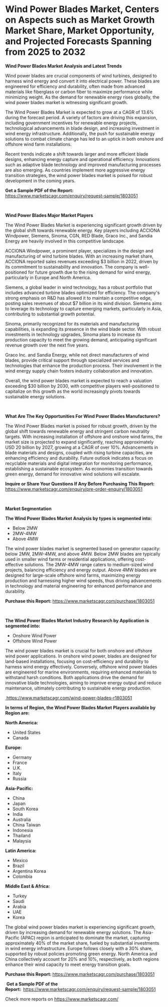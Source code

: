 <p><h1>Wind Power Blades Market, Centers on Aspects such as Market Growth Market Share, Market Opportunity, and Projected Forecasts Spanning from 2025 to 2032</h1></p><p><strong>Wind Power Blades Market Analysis and Latest Trends</strong></p>
<p><p>Wind power blades are crucial components of wind turbines, designed to harness wind energy and convert it into electrical power. These blades are engineered for efficiency and durability, often made from advanced materials like fiberglass or carbon fiber to maximize performance while minimizing weight. As the demand for renewable energy rises globally, the wind power blades market is witnessing significant growth.</p><p>The Wind Power Blades Market is expected to grow at a CAGR of 13.6% during the forecast period. A variety of factors are driving this expansion, including government incentives for renewable energy projects, technological advancements in blade design, and increasing investment in wind energy infrastructure. Additionally, the push for sustainable energy solutions to combat climate change has led to an uptick in both onshore and offshore wind farm installations.</p><p>Recent trends indicate a shift towards larger and more efficient blade designs, enhancing energy capture and operational efficiency. Innovations such as adaptive blade technology and improved manufacturing processes are also emerging. As countries implement more aggressive energy transition strategies, the wind power blades market is poised for robust development in the coming years.</p></p>
<p><strong>Get a Sample PDF of the Report:&nbsp;</strong> <a href="https://www.marketscagr.com/enquiry/request-sample/1803051?utm_campaign=2318&utm_medium=2&utm_source=Github&utm_content=ia&utm_term=13022025&utm_id=wind-power-blades">https://www.marketscagr.com/enquiry/request-sample/1803051</a></p>
<p>&nbsp;</p>
<p><strong>Wind Power Blades Major Market Players</strong></p>
<p><p>The Wind Power Blades Market is experiencing significant growth driven by the global shift towards renewable energy. Key players including ACCIONA Windpower, Siemens, Sinoma, CGN, RED Blade, Graco Inc., and Sandia Energy are heavily involved in this competitive landscape.</p><p>ACCIONA Windpower, a prominent player, specializes in the design and manufacturing of wind turbine blades. With an increasing market share, ACCIONA reported sales revenues exceeding $3 billion in 2022, driven by its commitment to sustainability and innovation. The company is well-positioned for future growth due to the rising demand for wind energy, particularly in Europe and North America.</p><p>Siemens, a global leader in wind technology, has a robust portfolio that includes advanced turbine blades optimized for efficiency. The company's strong emphasis on R&D has allowed it to maintain a competitive edge, posting sales revenues of about $7 billion in its wind division. Siemens aims to leverage its technology to capture emerging markets, particularly in Asia, contributing to substantial growth potential.</p><p>Sinoma, primarily recognized for its materials and manufacturing capabilities, is expanding its presence in the wind blade sector. With robust investments in technology upgrades, Sinoma plans to increase its production capacity to meet the growing demand, anticipating significant revenue growth over the next five years.</p><p>Graco Inc. and Sandia Energy, while not direct manufacturers of wind blades, provide critical support through specialized services and technologies that enhance the production process. Their involvement in the wind energy supply chain fosters industry collaboration and innovation.</p><p>Overall, the wind power blades market is expected to reach a valuation exceeding $30 billion by 2030, with competitive players well-positioned to capitalize on this growth as the world increasingly pivots towards sustainable energy solutions.</p></p>
<p>&nbsp;</p>
<p><strong>What Are The Key Opportunities For Wind Power Blades Manufacturers?</strong></p>
<p><p>The Wind Power Blades market is poised for robust growth, driven by the global shift towards renewable energy and stringent carbon neutrality targets. With increasing installation of offshore and onshore wind farms, the market size is projected to expand significantly, reaching approximately USD 20 billion by 2027, growing at a CAGR of over 10%. Advancements in blade materials and designs, coupled with rising turbine capacities, are enhancing efficiency and durability. Future outlook indicates a focus on recyclable materials and digital integration for monitoring performance, establishing a sustainable ecosystem. As economies transition towards green energy, demand for innovative wind solutions will escalate.</p></p>
<p><strong>Inquire or Share Your Questions If Any Before Purchasing This Report:</strong> <a href="https://www.marketscagr.com/enquiry/pre-order-enquiry/1803051?utm_campaign=2318&utm_medium=2&utm_source=Github&utm_content=ia&utm_term=13022025&utm_id=wind-power-blades">https://www.marketscagr.com/enquiry/pre-order-enquiry/1803051</a></p>
<p>&nbsp;</p>
<p><strong>Market Segmentation</strong></p>
<p><strong>The Wind Power Blades Market Analysis by types is segmented into:</strong></p>
<p><ul><li>Below 2MW</li><li>2MW-4MW</li><li>Above 4MW</li></ul></p>
<p><p>The wind power blades market is segmented based on generator capacity: below 2MW, 2MW-4MW, and above 4MW. Below 2MW blades are typically used in smaller wind farms or residential applications, offering cost-effective solutions. The 2MW-4MW range caters to medium-sized wind projects, balancing efficiency and energy output. Above 4MW blades are designed for large-scale offshore wind farms, maximizing energy production and harnessing higher wind speeds, thus driving advancements in technology and material engineering for enhanced performance and durability.</p></p>
<p><strong>Purchase this Report:&nbsp;</strong><a href="https://www.marketscagr.com/purchase/1803051?utm_campaign=2318&utm_medium=2&utm_source=Github&utm_content=ia&utm_term=13022025&utm_id=wind-power-blades">https://www.marketscagr.com/purchase/1803051</a></p>
<p>&nbsp;</p>
<p><strong>The Wind Power Blades Market Industry Research by Application is segmented into:</strong></p>
<p><ul><li>Onshore Wind Power</li><li>Offshore Wind Power</li></ul></p>
<p><p>The wind power blades market is crucial for both onshore and offshore wind power applications. In onshore wind power, blades are designed for land-based installations, focusing on cost-efficiency and durability to harness wind energy effectively. Conversely, offshore wind power blades are engineered for marine environments, requiring enhanced materials to withstand harsh conditions. Both applications drive the demand for innovative blade technologies, aiming to improve energy output and reduce maintenance, ultimately contributing to sustainable energy production.</p></p>
<p><a href="https://www.marketscagr.com/wind-power-blades-r1803051?utm_campaign=2318&utm_medium=2&utm_source=Github&utm_content=ia&utm_term=13022025&utm_id=wind-power-blades">&nbsp;https://www.marketscagr.com/wind-power-blades-r1803051</a></p>
<p><strong>In terms of Region, the Wind Power Blades Market Players available by Region are:</strong></p>
<p>
    <p> <strong> North America: </strong>
        <ul>
            <li>United States</li>
            <li>Canada</li>
        </ul>
        </p> 
    <p> <strong> Europe: </strong>
        <ul>
            <li>Germany</li>
            <li>France</li>
            <li>U.K.</li>
            <li>Italy</li>
            <li>Russia</li>
        </ul>
        </p> 
    <p> <strong> Asia-Pacific: </strong>
        <ul>
            <li>China</li>
            <li>Japan</li>
            <li>South Korea</li>
            <li>India</li>
            <li>Australia</li>
            <li>China Taiwan</li>
            <li>Indonesia</li>
            <li>Thailand</li>
            <li>Malaysia</li>
        </ul>
        </p> 
    <p> <strong> Latin America: </strong>
        <ul>
            <li>Mexico</li>
            <li>Brazil</li>
            <li>Argentina Korea</li>
            <li>Colombia</li>
        </ul>
        </p> 
    <p> <strong> Middle East & Africa: </strong>
        <ul>
            <li>Turkey</li>
            <li>Saudi</li>
            <li>Arabia</li>
            <li>UAE</li>
            <li>Korea</li>
        </ul>
    </p>
    </p>
<p><p>The global wind power blades market is experiencing significant growth, driven by increasing demand for renewable energy solutions. The Asia-Pacific (APAC) region is anticipated to dominate the market, capturing approximately 40% of the market share, fueled by substantial investments in wind energy infrastructure. Europe follows closely with a 30% share, supported by robust policies promoting green energy. North America and China collectively account for 20% and 10%, respectively, as both regions enhance their wind capacity to meet energy transition goals.</p></p>
<p><strong>Purchase this Report: </strong><a href="https://www.marketscagr.com/purchase/1803051?utm_campaign=2318&utm_medium=2&utm_source=Github&utm_content=ia&utm_term=13022025&utm_id=wind-power-blades">https://www.marketscagr.com/purchase/1803051</a></p>
<p>&nbsp;<strong>Get a Sample PDF of the Report:&nbsp;&nbsp;</strong><a href="https://www.marketscagr.com/enquiry/request-sample/1803051?utm_campaign=2318&utm_medium=2&utm_source=Github&utm_content=ia&utm_term=13022025&utm_id=wind-power-blades">https://www.marketscagr.com/enquiry/request-sample/1803051</a></p>
<p><strong></strong></p>
<p>Check more reports on <a href="https://www.marketscagr.com/?utm_campaign=2318&utm_medium=2&utm_source=Github&utm_content=ia&utm_term=13022025&utm_id=wind-power-blades">https://www.marketscagr.com/</a></p>